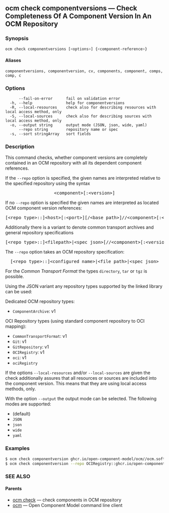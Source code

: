 ## ocm check componentversions &mdash; Check Completeness Of A Component Version In An OCM Repository

### Synopsis

```bash
ocm check componentversions [<options>] {<component-reference>}
```

#### Aliases

```text
componentversions, componentversion, cv, components, component, comps, comp, c
```

### Options

```text
      --fail-on-error      fail on validation error
  -h, --help               help for componentversions
  -R, --local-resources    check also for describing resources with local access method, only
  -S, --local-sources      check also for describing sources with local access method, only
  -o, --output string      output mode (JSON, json, wide, yaml)
      --repo string        repository name or spec
  -s, --sort stringArray   sort fields
```

### Description

This command checks, whether component versions are completely contained
in an OCM repository with all its dependent component references.


If the <code>--repo</code> option is specified, the given names are interpreted
relative to the specified repository using the syntax

<center>
    <pre>&lt;component>[:&lt;version>]</pre>
</center>

If no <code>--repo</code> option is specified the given names are interpreted
as located OCM component version references:

<center>
    <pre>[&lt;repo type>::]&lt;host>[:&lt;port>][/&lt;base path>]//&lt;component>[:&lt;version>]</pre>
</center>

Additionally there is a variant to denote common transport archives
and general repository specifications

<center>
    <pre>[&lt;repo type>::]&lt;filepath>|&lt;spec json>[//&lt;component>[:&lt;version>]]</pre>
</center>

The <code>--repo</code> option takes an OCM repository specification:

<center>
    <pre>[&lt;repo type>::]&lt;configured name>|&lt;file path>|&lt;spec json></pre>
</center>

For the *Common Transport Format* the types <code>directory</code>,
<code>tar</code> or <code>tgz</code> is possible.

Using the JSON variant any repository types supported by the
linked library can be used:

Dedicated OCM repository types:
  - <code>ComponentArchive</code>: v1

OCI Repository types (using standard component repository to OCI mapping):
  - <code>CommonTransportFormat</code>: v1
  - <code>Git</code>: v1
  - <code>GitRepository</code>: v1
  - <code>OCIRegistry</code>: v1
  - <code>oci</code>: v1
  - <code>ociRegistry</code>



If the options <code>--local-resources</code> and/or <code>--local-sources</code> are given the
check additionally assures that all resources or sources are included into the component version.
This means that they are using local access methods, only.

With the option <code>--output</code> the output mode can be selected.
The following modes are supported:
  - <code></code> (default)
  - <code>JSON</code>
  - <code>json</code>
  - <code>wide</code>
  - <code>yaml</code>

### Examples

```bash
$ ocm check componentversion ghcr.io/open-component-model/ocm//ocm.software/ocmcli:0.17.0
$ ocm check componentversion --repo OCIRegistry::ghcr.io/open-component-model/ocm ocm.software/ocmcli:0.17.0
```

### SEE ALSO

#### Parents

* [ocm check](ocm_check.md)	 &mdash; check components in OCM repository
* [ocm](ocm.md)	 &mdash; Open Component Model command line client

